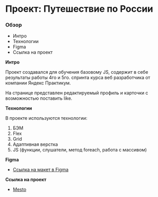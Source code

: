 # Проект: Путешествие по России

### Обзор
* Интро
* Технологии
* Figma
* Ссылка на проект

**Интро**

Проект создавался для обучения базовому JS, содержит в себе результаты работы 4го и 5го. спринта курса веб разработчика от компании Яндекс Практикум.


На странице представлен редактируемый профиль и карточки с возможностью поставить like.

**Технологии**

В проекте используются технологии:
1. БЭМ
2. Flex
3. Grid
4. Адаптивная верстка
5. JS (функции, слушатели, метод foreach, работа с массивом)

**Figma**

* [Ссылка на макет в Figma](https://www.figma.com/file/2cn9N9jSkmxD84oJik7xL7/JavaScript.-Sprint-4?node-id=0%3A1)

**Ссылка на проект**

* [Mesto](https://kiokoshinkai.github.io/mesto/)
